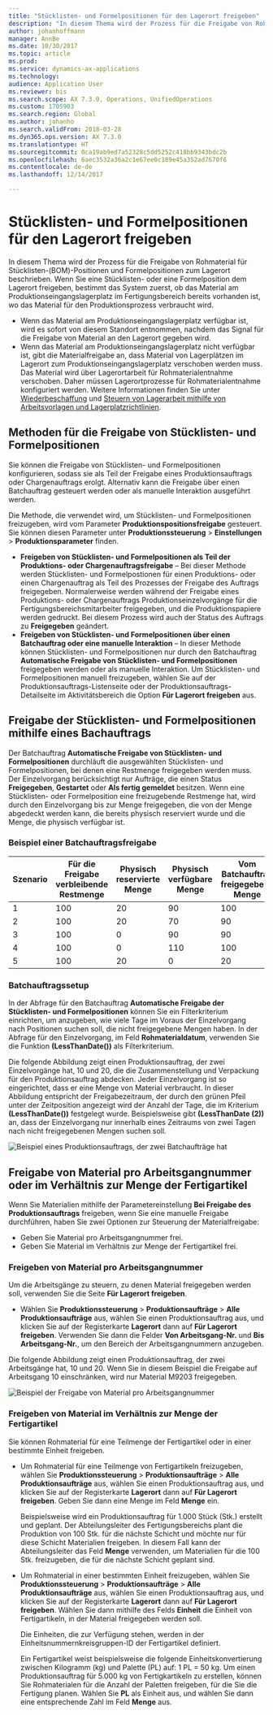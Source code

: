 ```yaml
---
title: "Stücklisten- und Formelpositionen für den Lagerort freigeben"
description: "In diesem Thema wird der Prozess für die Freigabe von Rohmaterial für Stücklistenpositionen und Formelpositionen zum Lagerort beschrieben."
author: johanhoffmann
manager: AnnBe
ms.date: 10/30/2017
ms.topic: article
ms.prod: 
ms.service: dynamics-ax-applications
ms.technology: 
audience: Application User
ms.reviewer: bis
ms.search.scope: AX 7.3.0, Operations, UnifiedOperations
ms.custom: 1705903
ms.search.region: Global
ms.author: johanho
ms.search.validFrom: 2018-03-28
ms.dyn365.ops.version: AX 7.3.0
ms.translationtype: HT
ms.sourcegitcommit: 0ca19ab9ed7a52328c5dd5252c418bb9343bdc2b
ms.openlocfilehash: 6aec3532a36a2c1e67ee0c189e45a352ad7670f6
ms.contentlocale: de-de
ms.lasthandoff: 12/14/2017

---
```


# <a name="release-bom-and-formula-lines-to-the-warehouse"></a>Stücklisten- und Formelpositionen für den Lagerort freigeben

In diesem Thema wird der Prozess für die Freigabe von Rohmaterial für Stücklisten-(BOM)-Positionen und Formelpositionen zum Lagerort beschrieben. Wenn Sie eine Stücklisten- oder eine Formelposition dem Lagerort freigeben, bestimmt das System zuerst, ob das Material am Produktionseingangslagerplatz im Fertigungsbereich bereits vorhanden ist, wo das Material für den Produktionsprozess verbraucht wird.

- Wenn das Material am Produktionseingangslagerplatz verfügbar ist, wird es sofort von diesem Standort entnommen, nachdem das Signal für die Freigabe von Material an den Lagerort gegeben wird.
- Wenn das Material am Produktionseingangslagerplatz nicht verfügbar ist, gibt die Materialfreigabe an, dass Material von Lagerplätzen im Lagerort zum Produktionseingangslagerplatz verschoben werden muss. Das Material wird über Lagerortarbeit für Rohmaterialentnahme verschoben. Daher müssen Lagerortprozesse für Rohmaterialentnahme konfiguriert werden. Weitere Informationen finden Sie unter [Wiederbeschaffung](../warehousing/replenishment.md) und [Steuern von Lagerarbeit mithilfe von Arbeitsvorlagen und Lagerplatzrichtlinien](../warehousing/control-warehouse-location-directives.md).

## <a name="methods-for-releasing-bom-and-formula-lines"></a>Methoden für die Freigabe von Stücklisten- und Formelpositionen

Sie können die Freigabe von Stücklisten- und Formelpositionen konfigurieren, sodass sie als Teil der Freigabe eines Produktionsauftrags oder Chargenauftrags erolgt. Alternativ kann die Freigabe über einen Batchauftrag gesteuert werden oder als manuelle Interaktion ausgeführt werden.

Die Methode, die verwendet wird, um Stücklisten- und Formelpositionen freizugeben, wird vom Parameter **Produktionspositionsfreigabe** gesteuert. Sie können diesen Parameter unter **Produktionssteuerung** \> **Einstellungen** \> **Produktionsparameter** finden.

- **Freigeben von Stücklisten- und Formelpositionen als Teil der Produktions- oder Chargenauftragsfreigabe** – Bei dieser Methode werden Stücklisten- und Formelpostionen für einen Produktions- oder einen Chargenauftrag als Teil des Prozesses der Freigabe des Auftrags freigegeben. Normalerweise werden während der Freigabe eines Produktions- oder Chargenauftrags Produktionseinzelvorgänge für die Fertigungsbereichsmitarbeiter freigegeben, und die Produktionspapiere werden gedruckt. Bei diesem Prozess wird auch der Status des Auftrags zu **Freigegeben** geändert.
- **Freigeben von Stücklisten- und Formelpositionen über einen Batchauftrag oder eine manuelle Interaktion** – In dieser Methode können Stücklisten- und Formelpositionen nur durch den Batchauftrag **Automatische Freigabe von Stücklisten- und Formelpositionen** freigegeben werden oder als manuelle Interaktion. Um Stücklisten- und Formelpositionen manuell freizugeben, wählen Sie auf der Produktionsauftrags-Listenseite oder der Produktionsauftrags-Detailseite im Aktivitätsbereich die Option **Für Lagerort freigeben** aus.

## <a name="releasing-the-bom-and-formula-lines-by-using-a-batch-job"></a>Freigabe der Stücklisten- und Formelpositionen mithilfe eines Bachauftrags

Der Batchauftrag **Automatische Freigabe von Stücklisten- und Formelpositionen** durchläuft die ausgewählten Stücklisten- und Formelpositionen, bei denen eine Restmenge freigegeben werden muss. Der Einzelvorgang berücksichtigt nur Aufträge, die einen Status **Freigegeben**, **Gestartet** oder **Als fertig gemeldet** besitzen. Wenn eine Stücklisten- oder Formelposition eine freizugebende Restmenge hat, wird durch den Einzelvorgang bis zur Menge freigegeben, die von der Menge abgedeckt werden kann, die bereits physisch reserviert wurde und die Menge, die physisch verfügbar ist.

### <a name="example-of-a-batch-job-release"></a>Beispiel einer Batchauftragsfreigabe

| Szenario | Für die Freigabe verbleibende Restmenge | Physisch reservierte Menge | Physisch verfügbare Menge | Vom Batchauftrag freigegebene Menge |
|----------|-------------------------------|------------------------------|-------------------------------|------------------------------------|
| 1        | 100                           | 20                           | 90                            | 100                                |
| 2        | 100                           | 20                           | 70                            | 90                                 |
| 3        | 100                           | 0                            | 90                            | 90                                 |
| 4        | 100                           | 0                            | 110                           | 100                                |
| 5        | 100                           | 20                           | 0                             | 20                                 |

### <a name="batch-job-setup"></a>Batchauftragssetup

In der Abfrage für den Batchauftrag **Automatische Freigabe der Stücklisten- und Formelpositionen** können Sie ein Filterkriterium einrichten, um anzugeben, wie viele Tage im Voraus der Einzelvorgang nach Positionen suchen soll, die nicht freigegebene Mengen haben. In der Abfrage für den Einzelvorgang, im Feld **Rohmaterialdatum**, verwenden Sie die Funktion **(LessThanDate())** als Filterkriterium.

Die folgende Abbildung zeigt einen Produktionsauftrag, der zwei Einzelvorgänge hat, 10 und 20, die die Zusammenstellung und Verpackung für den Produktionsauftrag abdecken. Jeder Einzelvorgang ist so eingerichtet, dass er eine Menge von Material verbraucht. In dieser Abbildung entspricht der Freigabezeitraum, der durch den grünen Pfeil unter der Zeitposition angezeigt wird der Anzahl der Tage, die im Kriterium **(LessThanDate())** festgelegt wurde. Beispielsweise gibt **(LessThanDate (2))** an, dass der Einzelvorgang nur innerhalb eines Zeitraums von zwei Tagen nach nicht freigegebenen Mengen suchen soll.

![Beispiel eines Produktionsauftrags, der zwei Batchaufträge hat](media/bach-job-setup.PNG)

## <a name="releasing-material-per-operation-number-or-in-proportion-to-the-amount-of-finished-goods"></a>Freigabe von Material pro Arbeitsgangnummer oder im Verhältnis zur Menge der Fertigartikel

Wenn Sie Materialien mithilfe der Parametereinstellung **Bei Freigabe des Produktionsauftrags** freigeben, wenn Sie eine manuelle Freigabe durchführen, haben Sie zwei Optionen zur Steuerung der Materialfreigabe:

- Geben Sie Material pro Arbeitsgangnummer frei.
- Geben Sie Material im Verhältnis zur Menge der Fertigartikel frei.

### <a name="release-material-per-operation-number"></a>Freigeben von Material pro Arbeitsgangnummer

Um die Arbeitsgänge zu steuern, zu denen Material freigegeben werden soll, verwenden Sie die Seite **Für Lagerort freigeben**.

- Wählen Sie **Produktionssteuerung** \> **Produktionsaufträge** \> **Alle Produktionsaufträge** aus, wählen Sie einen Produktionsauftrag aus, und klicken Sie auf der Registerkarte **Lagerort** dann auf **Für Lagerort freigeben**. Verwenden Sie dann die Felder **Von Arbeitsgang-Nr.** und **Bis Arbeitsgang-Nr.**, um den Bereich der Arbeitsgangnummern anzugeben.

Die folgende Abbildung zeigt einen Produktionsauftrag, der zwei Arbeitsgänge hat, 10 und 20. Wenn Sie in diesem Beispiel die Freigabe auf Arbeitsgang 10 einschränken, wird nur Material M9203 freigegeben.

![Beispiel der Freigabe von Material pro Arbeitsgangnummer](media/two-operations.PNG)

### <a name="release-material-in-proportion-to-the-amount-of-finished-goods"></a>Freigeben von Material im Verhältnis zur Menge der Fertigartikel

Sie können Rohmaterial für eine Teilmenge der Fertigartikel oder in einer bestimmte Einheit freigeben.

- Um Rohmaterial für eine Teilmenge von Fertigartikeln freizugeben, wählen Sie **Produktionssteuerung** \> **Produktionsaufträge** \> **Alle Produktionsaufträge** aus, wählen Sie einen Produktionsauftrag aus, und klicken Sie auf der Registerkarte **Lagerort** dann auf **Für Lagerort freigeben**. Geben Sie dann eine Menge im Feld **Menge** ein.

    Beispielsweise wird ein Produktionsauftrag für 1.000 Stück (Stk.) erstellt und geplant. Der Abteilungsleiter des Fertigungsbereichs plant die Produktion von 100 Stk. für die nächste Schicht und möchte nur für diese Schicht Materialien freigeben. In diesem Fall kann der Abteilungsleiter das Feld **Menge** verwenden, um Materialien für die 100 Stk. freizugeben, die für die nächste Schicht geplant sind.

- Um Rohmaterial in einer bestimmten Einheit freizugeben, wählen Sie **Produktionssteuerung** \> **Produktionsaufträge** \> **Alle Produktionsaufträge** aus, wählen Sie einen Produktionsauftrag aus, und klicken Sie auf der Registerkarte **Lagerort** dann auf **Für Lagerort freigeben**. Wählen Sie dann mithilfe des Felds **Einheit** die Einheit von Fertigartikeln, in der Material freigegeben werden soll.

    Die Einheiten, die zur Verfügung stehen, werden in der Einheitsnummernkreisgruppen-ID der Fertigartikel definiert.

    Ein Fertigartikel weist beispielsweise die folgende Einheitskonvertierung zwischen Kilogramm (kg) und Palette (PL) auf: 1 PL = 50 kg. Um einen Produktionsauftrag für 5.000 kg von Fertigkartikeln zu erstellen, können Sie Rohmaterialen für die Anzahl der Paletten freigeben, für die Sie die Fertigung planen. Wählen Sie **PL** als Einheit aus, und wählen Sie dann eine entsprechende Zahl im Feld **Menge** aus.

